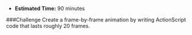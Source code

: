 * **Estimated Time:** 90 minutes

###Challenge
Create a frame-by-frame animation by writing ActionScript code that lasts roughly 20 frames.
